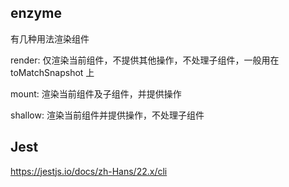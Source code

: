 ## enzyme

有几种用法渲染组件

render: 仅渲染当前组件，不提供其他操作，不处理子组件，一般用在 toMatchSnapshot 上

mount: 渲染当前组件及子组件，并提供操作

shallow: 渲染当前组件并提供操作，不处理子组件

## Jest

https://jestjs.io/docs/zh-Hans/22.x/cli